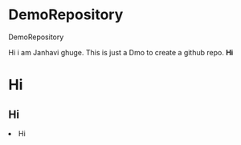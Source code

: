 # DemoRepository
DemoRepository

Hi i am Janhavi ghuge. This is just a Dmo to create a github repo.
**Hi**

# Hi
## Hi

<li>Hi</li>
